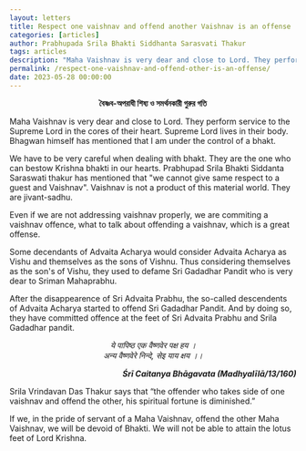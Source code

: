 ```yaml
---
layout: letters
title: Respect one vaishnav and offend another Vaishnav is an offense
categories: [articles]
author: Prabhupada Srila Bhakti Siddhanta Sarasvati Thakur
tags: articles
description: "Maha Vaishnav is very dear and close to Lord. They perform service to the Supreme Lord in the cores of their heart. Supreme Lord lives in their body. Bhagwan himself has mentioned that I am under the control of a bhakt."
permalink: /respect-one-vaishnav-and-offend-other-is-an-offense/
date: 2023-05-28 00:00:00
---
```


<p style="text-align:center"> <b> বৈষ্ণব-অপরাধী শিষ্য ও সমর্থনকারী গুরুর গতি </b> </p>

Maha Vaishnav is very dear and close to Lord. They perform service to the Supreme Lord in the cores of their heart. Supreme Lord lives in their body. Bhagwan himself has mentioned that I am under the control of a bhakt.

We have to be very careful when dealing with bhakt. They are the one who can bestow Krishna bhakti in our hearts. Prabhupad Srila Bhakti Siddanta Saraswati thakur has mentioned that "we cannot give same respect to a guest and Vaishnav". Vaishnav is not a product of this material world. They are jivant-sadhu.

Even if we are not addressing vaishnav properly, we are commiting a vaishnav offence, what to talk about offending a vaishnav, which is a great offense.

Some decendants of Advaita Acharya would consider Advaita Acharya as Vishu and themselves as the sons of Vishnu. Thus considering themselves as the son's of Vishu, they used to defame Sri Gadadhar Pandit who is very dear to Sriman Mahaprabhu.

After the disappearence of Sri Advaita Prabhu, the so-called descendents of Advaita Acharya started to offend Sri Gadadhar Pandit. And by doing so, they have committed offence at the feet of Sri Advaita Prabhu and Srila Gadadhar pandit.

<p style="text-align:center">
<i>  
ये पापिष्ठ एक वैष्णवेर पक्ष हय । <br> </i>
<i>
अन्य वैष्णवेरे निन्दे, सेइ याय क्षय ।। <br>
</i> </p>

<p style="text-align:right"> <i>
 <b>Śrī Caitanya Bhāgavata (Madhyalīlā/13/160)</b> <br>
</i> </p>

Srila Vrindavan Das Thakur says that “the offender who takes side of one vaishnav and offend the other, his spiritual fortune is diminished.”

If we, in the pride of servant of a Maha Vaishnav, offend the other Maha Vaishnav, we will be devoid of Bhakti. We will not be able to attain the lotus feet of Lord Krishna.
